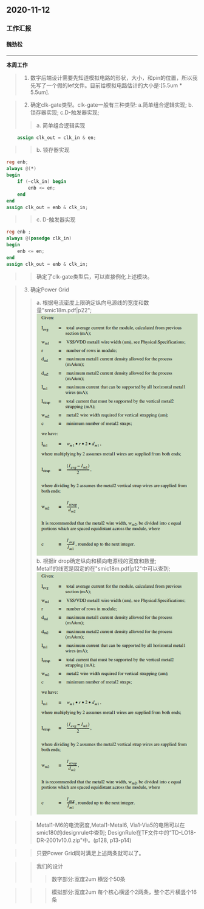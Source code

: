 
## 2020-11-12
### 工作汇报

#### 魏劲松
---
**本周工作**
>1. 数字后端设计需要先知道模拟电路的形状，大小，和pin的位置，所以我先写了一个假的lef文件。目前给模拟电路估计的大小是:[5.5um * 5.5um].

>2. 确定clk-gate类型。clk-gate一般有三种类型: a.简单组合逻辑实现; b.锁存器实现; c.D-触发器实现;
>> a. 简单组合逻辑实现
```verilog
    assign clk_out = clk_in & en;
```
>> b. 锁存器实现
```verilog
reg enb;
always @(*)
begin
    if (~clk_in) begin
        enb <= en;
    end
end
assign clk_out = enb & clk_in;
```
>> c. D-触发器实现
```verilog
reg enb ;
always @(posedge clk_in)
begin
    enb <= en;
end
assign clk_out = enb & clk_in;
```
>>确定了clk-gate类型后，可以直接例化上述模块。

>3. 确定Power Grid
>> a. 根据电流密度上限确定纵向电源线的宽度和数量"smic18m.pdf|p22";
![powerringstrap](../../member/weijinsong/T20201112/power_ring_strap.png)<br>
>> b. 根据ir drop确定纵向和横向电源线的宽度和数量;<br>
>> Metal1的线宽是固定的在"smic18m.pdf|p12"中可以查到;
![physicalspecifications](../../member/weijinsong/T20201112/power_ring_strap.png)

>> Metal1-M6的电流密度,Metal1-Metal6, Via1-Via5的电阻可以在smic180的designrule中查到;
>> DesignRule在TF文件中的“TD-LO18-DR-2001v10.0.zip"中。(p128, p13-p14)

>> 只要Power Grid同时满足上述两条就可以了。

>> 我们的设计
>>> 数字部分:宽度2um 横竖个50条

>>> 模拟部分:宽度2um 每个核心横竖个2两条，整个芯片横竖个16条
